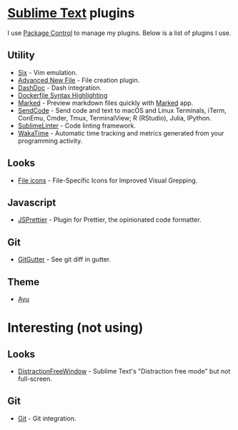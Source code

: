 # [Sublime Text](https://www.sublimetext.com) plugins
I use [Package Control](https://packagecontrol.io/installation) to manage my plugins. Below is a list of plugins I use.

## Utility
- [Six](https://github.com/guillermooo/Six) - Vim emulation.
- [Advanced New File](https://github.com/skuroda/Sublime-AdvancedNewFile) - File creation plugin.
- [DashDoc](https://github.com/farcaller/DashDoc) - Dash integration.
- [Dockerfile Syntax Highlighting](https://packagecontrol.io/packages/Dockerfile%20Syntax%20Highlighting)
- [Marked](https://github.com/icio/sublime-text-marked) - Preview markdown files quickly with [Marked](http://marked2app.com) app.
- [SendCode](https://github.com/randy3k/SendCode) - Send code and text to macOS and Linux Terminals, iTerm, ConEmu, Cmder, Tmux, TerminalView; R (RStudio), Julia, IPython.
- [SublimeLinter](https://github.com/SublimeLinter/SublimeLinter) - Code linting framework.
- [WakaTime](https://wakatime.com/sublime-text) - Automatic time tracking and metrics generated from your programming activity.

## Looks
- [File icons](https://github.com/ihodev/a-file-icon) - File-Specific Icons for Improved Visual Grepping.

## Javascript
- [JSPrettier](https://github.com/jonlabelle/SublimeJsPrettier) - Plugin for Prettier, the opinionated code formatter.

## Git
- [GitGutter](https://github.com/jisaacks/GitGutter) - See git diff in gutter.

## Theme
- [Ayu](https://github.com/dempfi/ayu)

# Interesting (not using)
## Looks
- [DistractionFreeWindow](https://github.com/aziz/DistractionFreeWindow) - Sublime Text's "Distraction free mode" but not full-screen.

## Git
- [Git](https://github.com/kemayo/sublime-text-git) - Git integration.
